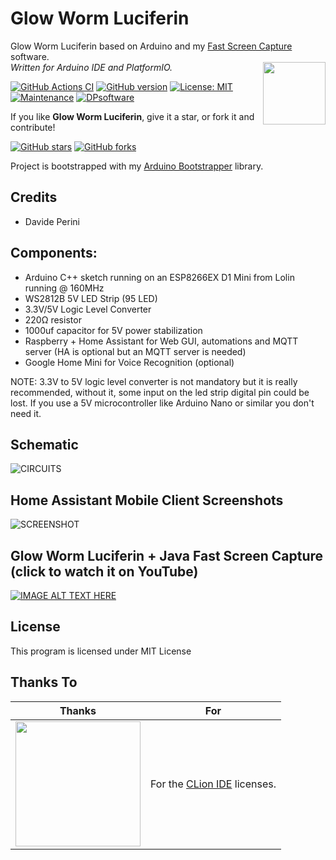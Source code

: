 # Glow Worm Luciferin
Glow Worm Luciferin based on Arduino and my [Fast Screen Capture](https://github.com/sblantipodi/JavaFastScreenCapture) software.   
_Written for Arduino IDE and PlatformIO._
<img align="right" width="100" height="100" src="https://github.com/sblantipodi/pc_ambilight/blob/master/data/img/pc_ambilight_logo.png">


[![GitHub Actions CI](https://github.com/sblantipodi/pc_ambilight/workflows/GitHub%20Actions%20CI/badge.svg)](https://github.com/sblantipodi/pc_ambilight/actions)
[![GitHub version](https://img.shields.io/github/v/release/sblantipodi/pc_ambilight.svg)](https://github.com/sblantipodi/pc_ambilight/releases)
[![License: MIT](https://img.shields.io/badge/License-MIT-yellow.svg)](https://opensource.org/licenses/MIT)
[![Maintenance](https://img.shields.io/badge/Maintained%3F-yes-green.svg)](https://GitHub.com/sblantipodi/pc_ambilight/graphs/commit-activity)
[![DPsoftware](https://img.shields.io/static/v1?label=DP&message=Software&color=orange)](https://www.dpsoftware.org)


If you like **Glow Worm Luciferin**, give it a star, or fork it and contribute!

[![GitHub stars](https://img.shields.io/github/stars/sblantipodi/pc_ambilight.svg?style=social&label=Star)](https://github.com/sblantipodi/pc_ambilight/stargazers)
[![GitHub forks](https://img.shields.io/github/forks/sblantipodi/pc_ambilight.svg?style=social&label=Fork)](https://github.com/sblantipodi/pc_ambilight/network)

Project is bootstrapped with my [Arduino Bootstrapper](https://github.com/sblantipodi/arduino_bootstrapper) library.

## Credits
- Davide Perini

## Components:
- Arduino C++ sketch running on an ESP8266EX D1 Mini from Lolin running @ 160MHz
- WS2812B 5V LED Strip (95 LED)
- 3.3V/5V Logic Level Converter 
- 220Ω resistor
- 1000uf capacitor for 5V power stabilization
- Raspberry + Home Assistant for Web GUI, automations and MQTT server (HA is optional but an MQTT server is needed)
- Google Home Mini for Voice Recognition (optional)

NOTE: 3.3V to 5V logic level converter is not mandatory but it is really recommended, without it, some input on the led strip digital pin could be lost. If you use a 5V microcontroller like Arduino Nano or similar you don't need it.

## Schematic
![CIRCUITS](https://github.com/sblantipodi/pc_ambilight/blob/master/data/img/ambilight_bb.png)

## Home Assistant Mobile Client Screenshots
![SCREENSHOT](https://github.com/sblantipodi/pc_ambilight/blob/master/data/img/HA_mobile_client_screenshot.jpg)

## Glow Worm Luciferin + Java Fast Screen Capture (click to watch it on YouTube)
[![IMAGE ALT TEXT HERE](https://github.com/sblantipodi/pc_ambilight/blob/master/data/img/pc_ambilight.png)](https://www.youtube.com/watch?v=68pnR5HMCTU)

## License
This program is licensed under MIT License

## Thanks To 
|  Thanks              |  For                           |
|----------------------|--------------------------------|
|<a href="https://www.jetbrains.com/"><img width="200" src="https://raw.githubusercontent.com/sblantipodi/arduino_bootstrapper/master/data/img/jetbrains.png"></a>| For the <a href="https://www.jetbrains.com/clion">CLion IDE</a> licenses.|

